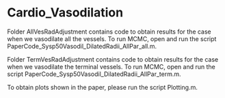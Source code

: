 # Cardio_Vasodilation

Folder AllVesRadAdjustment contains code to obtain results for the case when we vasodilate all the vessels. 
To run MCMC, open and run the script PaperCode_Sysp50Vasodil_DilatedRadii_AllPar_all.m.

Folder TermVesRadAdjustment contains code to obtain results for the case when we vasodilate the terminal vessels. 
To run MCMC, open and run the script PaperCode_Sysp50Vasodil_DilatedRadii_AllPar_term.m.

To obtain plots shown in the paper, please run the script Plotting.m.

